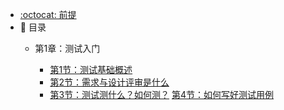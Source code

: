 - [:octocat: 前提](/README)
- :memo: 目录
   - 第1章：测试入门
   
       - [第1节：测试基础概述](/md/idea-plugin/1.测试基础概述.md)
       - [第2节：需求与设计评审是什么](/md/idea-plugin/2.需求与设计评审是什么.md)
       - [第3节：测试测什么？如何测？](/md/idea-plugin/3.测试测什么怎么测.md)
        [第4节：如何写好测试用例](/md/idea-plugin/4.如何写好测试用例.md)